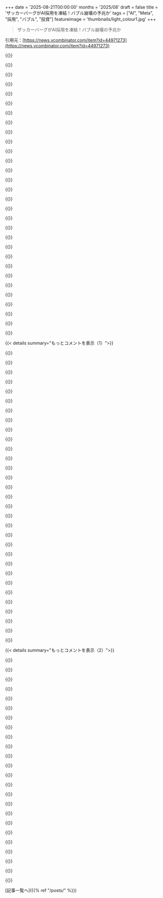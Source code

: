 +++
date = '2025-08-21T00:00:00'
months = '2025/08'
draft = false
title = 'ザッカーバーグがAI採用を凍結！バブル崩壊の予兆か'
tags = ["AI", "Meta", "採用", "バブル", "投資"]
featureimage = 'thumbnails/light_colour1.jpg'
+++

> ザッカーバーグがAI採用を凍結！バブル崩壊の予兆か

引用元：[https://news.ycombinator.com/item?id=44971273](https://news.ycombinator.com/item?id=44971273)




{{<matomeQuote body="数ヶ月で（何十億ドルも費やしたり、採用凍結したりと）方向性がコロコロ変わるのは、AIがどうなるかについて、彼らも他の皆と同じくらい無知だってことの表れだよ。ただ大金を持ってるから、どこにお金が行くかを決められるってだけだね。" userName="seu" createdAt="2025/08/21 16:50:52" color="">}}




{{<matomeQuote body="これだけのお金やリソースを管理してきた経験がある人たちが（あんたと違って）無能だと思う？それより「4Dチェス」みたいな高度な戦略って可能性の方が高いんじゃないかな。" userName="jiveturkey" createdAt="2025/08/21 20:01:23" color="">}}




{{<matomeQuote body="メタバースの時みたいにってこと？" userName="jamwil" createdAt="2025/08/21 21:00:08" color="">}}




{{<matomeQuote body="メディアはいつもAIが人生で最大の技術革新だって言うけど、実際はインターネットだったと思うんだよね。" userName="toephu2" createdAt="2025/08/21 21:55:32" color="">}}




{{<matomeQuote body="時には負けることもあるさ。" userName="jiveturkey" createdAt="2025/08/21 22:11:47" color="">}}




{{<matomeQuote body="過去にたくさんの失敗があるなら、「4Dチェス」というより「無能」って方にどんどん傾いていくよな。" userName="kelnos" createdAt="2025/08/22 01:18:21" color="">}}




{{<matomeQuote body="メディアはNFTが合理的な投資でWeb3が未来だって言ってたから、もう彼らに残された信用があるか分からないね。AIバブルが弾けるという歴史的な素晴らしい瞬間にいるんだから、たくさんのジャーナリストが発言を撤回し、多くのLLM企業が潰れ、Meta、OpenAIからAWS、Google、Microsoft、そしてSoftbank（WeWorkのアダム・ニューマンに金を出した奴ら）まで株がドミノ式に暴落するのを見るのが楽しみだよ。" userName="ath3nd" createdAt="2025/08/22 02:50:20" color="#785bff">}}




{{<matomeQuote body="これはFacebookだけの問題じゃなくて、もっと大きな経済の構造的な問題だよ。大規模な集中が進んだせいで、過去20年間で経済全体の資本配分はすごく非効率になったんだ。" userName="mlsu" createdAt="2025/08/22 01:45:52" color="#ff33a1">}}




{{<matomeQuote body="「でも、厳密には独占じゃないから！」っての、もう聞き飽きたわ。もっと小さい会社と本当の競争が必要なのに、誰もやろうとしてないみたいだよね。" userName="RugnirViking" createdAt="2025/08/22 05:55:08" color="">}}




{{<matomeQuote body="それってもう株価に織り込まれてるんじゃないの？空売りも存在するし。" userName="aspenmayer" createdAt="2025/08/22 02:16:02" color="">}}




{{<matomeQuote body="市場ってさ、あんたが破産するより長く非合理なままでいられるんだぜ。" userName="jeremyjh" createdAt="2025/08/22 02:26:36" color="">}}




{{<matomeQuote body="高い株価で得する人って誰？株や株のETF/ファンドを定期的に買ってる人じゃないのは確かだよね。" userName="keernan" createdAt="2025/08/22 16:32:53" color="">}}




{{<matomeQuote body="それが言いたかったこと。もしMetaが過大評価されてるって思うなら、実際に空売りでもすればいい。株価が暴落してないってことは、みんなが逆に信じてるってことの証拠だよ。" userName="aspenmayer" createdAt="2025/08/22 02:37:27" color="#ff5733">}}




{{<matomeQuote body="テック株がめちゃくちゃ過大評価されてるって前提なら、この話はわかるよ。そうじゃないなら、定期的にこれらの証券を買ってる人は、価値が上がってることに喜ぶはずだよね？" userName="Gravey" createdAt="2025/08/22 17:29:25" color="">}}




{{<matomeQuote body="独占禁止法や競争法コミュニティの多くの人が頑張ってるよ。デジタル市場特有の問題として、法律と技術の両方に精通してる人がすごく少ないんだ。もし技術系の人がキャリアチェンジを考えてるなら、法政策や学術の世界はかなり影響力のある分野になる可能性があるよ。" userName="todd-davies" createdAt="2025/08/22 14:24:31" color="#45d325">}}




{{<matomeQuote body="過激な予想だけど：Metaはもうどうでもいい存在で、さらに無関係な道を進んでる。願わくば破産するか、少なくともZuckがトップから外されてほしいな。" userName="ath3nd" createdAt="2025/08/22 02:57:00" color="">}}




{{<matomeQuote body="もっと過激な予想：Metaは（大きすぎるし、それ以上に）関連性が高すぎるから、失敗は許されないだろうね。だって、アプリがモバイルデバイスにプリロードされてるから、TLAに利用されちゃう可能性があるし。https://news.ycombinator.com/context?id=44979751" userName="aspenmayer" createdAt="2025/08/22 03:02:56" color="">}}




{{<matomeQuote body="「大きすぎて潰せない」って言われてたものが過去にもあったけど、結局潰れたじゃん。このバブルが弾けたら、前みたいに大混乱になるだろうね。" userName="Imustaskforhelp" createdAt="2025/08/22 04:56:45" color="#45d325">}}




{{<matomeQuote body="CEOたちがAIについてニュースで話すことは無視してるわ。AGIが数年でできるとか、ほとんどの仕事がなくなるって言うの、もう聞き飽きた。" userName="awalsh128" createdAt="2025/08/21 19:11:25" color="">}}




{{<matomeQuote body="Metaの社員や投資家にとっては混乱だろうけど、俺はそこまで影響ないと思うよ。Metaが潰れてもMessengerやWhatsappが使えなくなるわけじゃないし、株価は関係ない。みんな人気のあるものを使うだけ。本当にMetaが暴落するときは、もっと大きな問題が起きていて、Metaだけじゃないってのが心配だね。" userName="aspenmayer" createdAt="2025/08/22 05:21:23" color="#785bff">}}




{{<matomeQuote body="投資の目標は、できるだけ多くの株を持つことだよ。だから、安く買って高く売るのが基本。買い手は価格が低い方が得するんだ。多くの投資家はここを間違えてる。20年後、40年後に値段が上がってればいいんだから、今買うときは「暴落しろ！50％オフで買わせろ！」って思うべきだね。" userName="keernan" createdAt="2025/08/22 18:34:51" color="#ff5733">}}




{{<matomeQuote body="SPYのポンジースキームは止まるまではいい感じ。アメリカの給与の10%が毎月投入されて、経済成長2%なのにROI10%って世代の知恵になってるんだ。いつか崩壊するだろうけど、穏やかには終わらないだろうね。" userName="hdgvhicv" createdAt="2025/08/22 17:43:00" color="#45d325">}}




{{<matomeQuote body="AIはインターネット以来の最大の変革だと信じてるけど、何が一番大きいかは、多分人それぞれだよね。" userName="postalrat" createdAt="2025/08/22 00:08:19" color="">}}




{{<matomeQuote body="「暴落しろ！50％オフで買わせろ！」って言うのは分かるけど、すでに投資してる人は資産が半分になるのを見るのは嫌だよな。それに、株価が暴落する時は、景気悪化とか失業とか、ろくなことがないんだから。" userName="thunky" createdAt="2025/08/23 01:31:13" color="#785bff">}}




{{<matomeQuote body="今のところ、AIよりもソーシャルメディア革命の方が大きな影響を与えたって言えるんじゃないかな。" userName="platevoltage" createdAt="2025/08/22 02:41:44" color="">}}




{{<matomeQuote body="「SPYはポンジースキームだ」って言うけどさ、TINA（There Is No Alternative）だよ。インフレで現金は減るし、債券もリスクなしじゃリターン少ない。不動産は高いし、金は投機。Cryptoは実体がない。他に何があるって言うんだよ？" userName="thunky" createdAt="2025/08/23 01:15:22" color="#ff5c5c">}}




{{<matomeQuote body="政策分野で働きたいんだけど、俺は技術系なんだよね。友人もロースクール入るのに苦労してるし、弁護士資格取るまでの先行投資がデカすぎる。こんなにリスクを負ってまで、本当に楽しめるか試すのは無理。技術系バックグラウンドから、ロースクール並みの先行投資なしで政策に関わる方法ってないかな？" userName="tenacious_tuna" createdAt="2025/08/22 17:17:09" color="">}}




{{<matomeQuote body="CEOとか最初から信用できなかったけど、ノーベル物理学賞のGeoffrey Hintonが「放射線技師の育成やめろ」って言ってるのはどういうこと？もう何が何だか分からないよ。" userName="turzmo" createdAt="2025/08/22 11:03:45" color="#45d325">}}




{{<matomeQuote body="Metaの製品、どんどんダメになってるよね。SignalがWhatsAppからシェア奪い、TikTokがInstagramを潰した。Facebookもオワコン化。Oculus、Metaverse、LLAMaとか失敗作ばっかり。高額なOpenAIの人材をスカウトして金使いすぎ。Facebookの広告収入って詐欺なんじゃない？こんなにひどいと5年後にはないかもね。" userName="ath3nd" createdAt="2025/08/22 06:00:25" color="#785bff">}}




{{<matomeQuote body="VRとかLLAMaとかさあ？WhatsAppに広告入れてユーザーから金搾り取って、AIの偉い人に使うってこと？Metaって名前に変えてから全然成功してないよね。流行に飛びついて金と時間を無駄にしてるのを見るのはマジ面白いわ。" userName="ath3nd" createdAt="2025/08/22 02:54:39" color="">}}




{{< details summary="もっとコメントを表示（1）">}}

{{<matomeQuote body="Metaの過去12か月の営業利益、たったの787億ドルだって。覚悟しとけよ！<br>https://finance.yahoo.com/quote/META/financials/" userName="Hilift" createdAt="2025/08/21 14:03:17" color="#ff33a1">}}




{{<matomeQuote body="彼らって、稼ぎより全然多く金を”展開”してるよ。現預金は上半期だけで440億ドルから120億ドルに減ったし、今じゃデータセンターの費用も他人に払わせてるんだと。<br>https://www.reuters.com/business/meta-taps-pimco-blue-owl-29..." userName="kgwgk" createdAt="2025/08/21 20:53:28" color="#785bff">}}




{{<matomeQuote body="昨日ルイジアナ州の規制当局との会議で、この情報も伝えたことを願うよ。向こうは「Metaには2兆ドルの価値がある」なんて言い張ってたからさ。" userName="selimthegrim" createdAt="2025/08/22 02:13:09" color="">}}




{{<matomeQuote body="うわあ。他のFAANG企業も似たような状況なのかな？" userName="oblio" createdAt="2025/08/21 21:19:34" color="">}}




{{<matomeQuote body="FAANGに’M’（Meta）はないけど、こんな記事があるよ！<br>https://www.geekwire.com/2025/im-good-for-my-80-billion-what..." userName="Jagerbizzle" createdAt="2025/08/21 22:15:03" color="">}}




{{<matomeQuote body="FAANGはもう古くて、今はMag7（マグセブン）に変わってるよ。Alphabet、Amazon、Apple、Broadcom、Meta、Microsoft、それからNvidiaのことね。" userName="qeternity" createdAt="2025/08/21 23:09:43" color="#ff33a1">}}




{{<matomeQuote body="BANAMMA（バナンマ）に切り替えようぜ！<br>Broadcom<br>Alphabet<br>Nvidia<br>Amazon<br>Meta<br>Microsoft<br>Apple" userName="w-ll" createdAt="2025/08/22 00:40:57" color="#45d325">}}




{{<matomeQuote body="Bloombergじゃなくていいのかな、笑" userName="tiu" createdAt="2025/08/22 03:32:11" color="">}}




{{<matomeQuote body="Broadcomってひどい決断ばっかりで嫌われてるだけじゃない？<br>もうOracleみたいになってきてるよ、もしそうじゃないなら。" userName="PokestarFan" createdAt="2025/08/22 19:19:08" color="">}}




{{<matomeQuote body="笑、エコーチェンバーから出なよ！<br>役立つように言うと、Broadcomのインターコネクト、スイッチング技術、コパッケージド・オプティクスを見てみるといいよ。" userName="santaboom" createdAt="2025/08/23 05:46:26" color="">}}




{{<matomeQuote body="現在の金の価格が1キロあたり$107,586だと、Metaの年間生産量は金731,507キロになるね。<br>鉄道の貨車は92,500キロまで積めるから、Metaの年間生産量は金満載の貨車8台分、または半積みの貨車16台分に相当するよ。" userName="Hilift" createdAt="2025/08/22 12:43:29" color="#38d3d3">}}




{{<matomeQuote body="株価収益率23:1か。<br>Teslaみたいなバカげたレベルじゃないけど、成熟した会社にしてはまだ高いね。" userName="hinkley" createdAt="2025/08/21 20:52:03" color="#785bff">}}




{{<matomeQuote body="Telegraph（あの洗練されたテック専門紙だよ…）のクリックベイトの見出し記事に、385件もコメントがついてるんだね。" userName="almostgotcaught" createdAt="2025/08/21 16:21:37" color="">}}




{{<matomeQuote body="データセンターの減価償却費と比べてどうなの？" userName="stripe_away" createdAt="2025/08/21 15:30:48" color="">}}




{{<matomeQuote body="財務諸表には減価償却費が明記されてないけど、営業利益には含まれるはずだよ。<br>純利益の下に「調整済み減価償却費」って約167億ドルあるけど、これがEBITDAの算出に使われてるのかもね。探してるのはこれかもしれないよ。" userName="dh2022" createdAt="2025/08/21 16:47:16" color="#ff33a1">}}




{{<matomeQuote body="運営費のほとんどは、2025年第2四半期の財務諸表にある130億ドルのR&D支出みたいだね。<br>https://pbs.twimg.com/media/GxIeCe7bkAEwXju?format=jpg&name=..." userName="Hilift" createdAt="2025/08/21 20:47:11" color="#45d325">}}




{{<matomeQuote body="ザッカーバーグは事業を変える覚悟がないか、方向性を間違え続けてるんじゃないかな。<br>モバイル、Metaverse、AI、Cryptoって色々手を出したけど、どれも莫大な投資の後に撤退か縮小してるよね。<br>彼は次の流行を追いかけるのは得意だけど、それを成功させるのは苦手みたいだ。もっと慎重に投資するか、長期的に取り組むべきだよ。" userName="danpalmer" createdAt="2025/08/22 00:39:18" color="#ff33a1">}}




{{<matomeQuote body="Cory Doctorowの説によると、巨大テック企業はスタートアップに見せないと株価が戻っちゃうから、常に過剰な期待を煽る「ゲームを変えるテクノロジー」を出し続けるんだって。<br>VR、ブロックチェーン、LLMにも価値はあるけど、これに注ぎ込まれる莫大な資金に比べたらほんの一部。いつかバブルは弾けるよ。" userName="foxylad" createdAt="2025/08/22 01:40:47" color="#ff5733">}}




{{<matomeQuote body="過去15年、Facebookの主な収益源はモバイルだけど、AppleとGoogleに依存してるよね。<br>AppleはFacebookに敵対的で、FacebookはAppleのプラットフォームで稼いでも使用料を払わないから。<br>だからザッカーバーグは次のプラットフォームを支配することに必死なんだ。間違える方が、次の波を逃すより安いと思ってるみたいだよ。" userName="xuki" createdAt="2025/08/22 01:43:22" color="#38d3d3">}}




{{<matomeQuote body="昔のFacebook GamingはFarmvilleの時代に人気だったけど、モバイルプラットフォームがなかったのが敗因だね。<br>Instagramを10億ドルで買収したのは大成功だったけど、ここ5〜10年は方向性を見失ってるみたい。<br>Metaverseは最大の失敗で、何百億ドルも投じたけど結局廃止。<br>AIも大量のデータがあるのに、最終目標が何なのか全然分からないよ。" userName="jmyeet" createdAt="2025/08/22 01:29:04" color="#38d3d3">}}




{{<matomeQuote body="巨大テック企業は株価を維持するために、「次の大物」になりそうな新しい事業を常に準備しておく必要があるんだね。<br>派手で一時的なハイプで、成長への過剰な期待を集めるのが重要なんだよ。<br>投資家は新しいものが大きな収益をもたらさなくても、次の「新しい新しいもの」が登場すれば信じたがるんだから、まるで詐欺ゲームみたいだよ。" userName="mrandish" createdAt="2025/08/22 02:03:48" color="#45d325">}}




{{<matomeQuote body="HBOがMAXに変わったのと同じくらい、Metaverseは不必要な大失敗だったね。それももっと費用がかかってるだろうし。<br>そもそもMetaverseって何なの？" userName="standardUser" createdAt="2025/08/22 01:56:12" color="">}}




{{<matomeQuote body="Metaverseは失敗だったかもしれないけど、Metaはモバイルアプリから週に約10億ドルも稼いでるから、成功してないとは言えないね。<br>ザッカーバーグがモバイルを次の大物として見抜いた成功体験が、彼に再びやれるという過信を与えたのかもしれないよ。" userName="e2021" createdAt="2025/08/22 02:07:17" color="#ff33a1">}}




{{<matomeQuote body="過去15年、Facebookの稼ぎ頭はモバイルだけど、競合2社の言いなりだよな。モバイルが大きくなる前、自社プラットフォームもやったけど失敗。当時はWindows PhoneとかBlackBerryとか多様だった。ネイティブアプリが主流になった後も、数年間モバイルウェブを推してたんだ。" userName="danpalmer" createdAt="2025/08/22 02:46:31" color="#785bff">}}




{{<matomeQuote body="それが未来だって？ZuckのVR（Oculus覚えてる？）や超知能の約束と同じだろ。Metaが大金ドブに捨てて何もできなかった未来の繰り返し。ホントの未来は破産と滅亡を願ってるぜ。" userName="ath3nd" createdAt="2025/08/22 02:46:33" color="#ff5733">}}




{{<matomeQuote body="Instagramは忘れてたわ、あれはデカかったな。あれって実力だったのか、それとも運が良かっただけ？" userName="danpalmer" createdAt="2025/08/22 02:54:58" color="">}}




{{<matomeQuote body="Facebookをクソじゃなくしてほしいわ。Zuckはもう十分稼いだし、お金儲けはやめたら？Facebookを誇りに思ってるのかな？ユーザーからすると、動作は遅いしバグだらけ、質も悪いゴミ溜めだよ。俺だったら恥ずかしくてたまらないね。" userName="olyjohn" createdAt="2025/08/22 04:35:19" color="#38d3d3">}}




{{<matomeQuote body="投資家って新しいものにはすぐ飛びつくけど、この見せかけのゲームはもう限界だろ。AIの盛り上げ方以上には、もう大風呂敷広げられないはず。スタートアップの評価みたいに、約束を下方修正するのもヤバいってことだよ。" userName="ncallaway" createdAt="2025/08/22 02:22:13" color="#ff5733">}}




{{<matomeQuote body="当時FacebookにはモバイルOSを作る余裕なんてなかったし、Microsoftすら失敗した。FacebookがAppleと最初にぶつかったのは、iOSアプリ内で独自のストアを作りたがった時だ。HTML5でアプリを作ったのはAppleへの反抗だったのかもしれないけど、結局クソで、ネイティブに作り直したんだよ。" userName="xuki" createdAt="2025/08/22 06:18:06" color="#ff5733">}}




{{<matomeQuote body="他のビッグテック企業がスタートアップを成功させてるのに、Facebook/Meta/Zuckerbergはそれがほとんどできてないのが俺の言いたいことだ。Metaは放棄された電話、未完成のMetaverse、資金不足のVRヘッドセット、優先順位下がったクリプト、そしてイケてないLLMしかないだろ？AIバブルが弾ける兆しだし、そろそろ潮目が変わるかもな。" userName="danpalmer" createdAt="2025/08/22 02:53:42" color="#ff33a1">}}

{{</details>}}




{{< details summary="もっとコメントを表示（2）">}}

{{<matomeQuote body="Cory Doctorowは、デカいテック企業はスタートアップのフリしないと株価が元に戻るって言ってるけど、MetaのP/EはもうS&P 500と変わらないんだぜ。" userName="unmole" createdAt="2025/08/22 11:25:14" color="#ff5c5c">}}




{{<matomeQuote body="「モバイルへのピボット」って言ってるのは、たぶん失敗したAndroidスキンとスマホのFacebook Homeのことだろ。詳しくはこっちを見ろよ：https://en.wikipedia.org/wiki/Facebook_Home" userName="scq" createdAt="2025/08/22 02:13:33" color="#785bff">}}




{{<matomeQuote body="それって、Metaが買収しただけで、結局Facebookみたいに台無しにしたってことじゃないの？" userName="olyjohn" createdAt="2025/08/22 04:44:41" color="">}}




{{<matomeQuote body="投資家って他の投資家が騙されるの期待してるだけでしょ。結局「株価上がってるからもっと買え」ってなるし。誰も騙されてないって可能性もあるよね。" userName="jeremyjh" createdAt="2025/08/22 02:23:55" color="#38d3d3">}}




{{<matomeQuote body="「Metaはスタートアップを成功させられない」って言うけど、InstagramやWhatsAppは？世界で最も使われてるアプリじゃん。<br>GoogleもChrome、Android、YouTubeとかあるけど、GCPの収益性は怪しいし、Chrome、Android、YouTubeは広告収入なしだと赤字だろ。" userName="dig1" createdAt="2025/08/22 08:29:17" color="#ff33a1">}}




{{<matomeQuote body="それってマジで21世紀のエリートの特徴って感じ。彼らって恥知らずなのに、それを誇りにしてるんだからさ。" userName="materielle" createdAt="2025/08/22 05:28:00" color="">}}




{{<matomeQuote body="「Metaverseを流行らせようとしたけど、Metaは興味失って投資減らした」ってのは甘い表現だよ。<br>あれは巨額の金と信用を燃やしただけ。最終製品は1990年代のMMORPGより酷いし、ユーザー数なんて田舎のスポーツアリーナより少ないんだから。" userName="elphinstone" createdAt="2025/08/22 05:00:12" color="#ff33a1">}}




{{<matomeQuote body="Microsoftも挑戦したけど、Googleみたいに、みんながガチで使ってたものを急に諦めちゃったよね。" userName="krige" createdAt="2025/08/22 10:59:09" color="">}}




{{<matomeQuote body="ザッカーバーグも、他の多くの億万長者と一緒で、運をスキルと勘違いしてるだけ。良いタイミングで良い場所で何かを始めたからって、他のアイデアも堅実で理にかなってるってわけじゃないんだよ。" userName="elAhmo" createdAt="2025/08/22 08:17:27" color="#45d325">}}




{{<matomeQuote body="短絡的だよ。VR/ARは、スマホ持ちが体験できるくらい高精度で安くなるまでは見限るべきじゃない。それでダメなら諦めるけどね。<br>フォームファクターはメガネになると思う。スマホよりデカい画面でAIで賢いインターフェースになるから。みんなが買えるようになるのは時間の問題だよ。" userName="paool" createdAt="2025/08/22 04:49:48" color="#ff33a1">}}




{{<matomeQuote body="「MetaはAIトレーニング用の大量データがある」って言うけど、質は高いの？<br>良い点は20年以上、数百言語の投稿があること。でも、15年以上は政治やマーケットプレイス品など一部トピックに偏ってる。これじゃRagebaitAIでも作らない限り役に立たない。Redditのデータの方がずっと価値ある気がするよ。" userName="kjellsbells" createdAt="2025/08/22 02:49:39" color="#ff5c5c">}}




{{<matomeQuote body="解釈次第だね。Facebookに買われなかったら、Instagramは今みたいになってなかったかもって、十分ありえる話。<br>GoogleとYouTubeについても同じことが言える。YouTubeはGoogleの大成功（僕はGoogle社員だからね）で、Googleなしではこうならなかった。Instagramも同じように認めるべきだね。" userName="danpalmer" createdAt="2025/08/22 05:10:13" color="#38d3d3">}}




{{<matomeQuote body="「SNSって有名人フォローするツールになっちゃったね。個人はグループテキストでやり取りしてるみたい」。Google Circlesがまだあったらよかったのになぁ。" userName="hajile" createdAt="2025/08/22 03:11:49" color="">}}




{{<matomeQuote body="収益源を除くと金食い虫って変な話だよね。Facebook自体も同じこと言えるじゃん。" userName="nolok" createdAt="2025/08/22 14:23:54" color="">}}




{{<matomeQuote body="21世紀だけだって？歴史を少しは読んだことある？" userName="lazide" createdAt="2025/08/23 00:59:57" color="">}}




{{<matomeQuote body="よく見つけたね。MetaとGoogleは広告代理店だと思うよ。MetaのP/Eは従来の広告代理店より高くて、Googleよりは低い感じだね。俺の個人的な感覚だけど、MetaとGoogleのオンライン広告事業は詐欺っぽい気がするんだ。もしそうなら、両方ともめちゃくちゃ過大評価されてると思うよ。" userName="specialist" createdAt="2025/08/23 15:50:24" color="#38d3d3">}}




{{<matomeQuote body="経済がめちゃくちゃ悪くても株価が良いことってあるし、もう直接的な関係はないと思うんだ。市場が調整されるには時間かかるだろうけど、いつかは底を打って、それがバブル崩壊って言われる日も来るんじゃないかな。" userName="Imustaskforhelp" createdAt="2025/08/22 04:46:48" color="">}}




{{<matomeQuote body="AIのトップ人材に記録的なボーナスを出したのは、ちょっと先見性がなかったのかもな。数年前、AIについて金融投資家に聞いたら、MSみたいにAzureみたいな他の稼げる事業も持ってる会社に投資しろって言われて尊敬したよ。俺は市場がリセットされる前に多くの投資が消えると思う。AIは使えるけど、投資家は夢物語が無理だと気づき、職も消えるだろう。これは業界と経済全体にダメージを与えるはずだ。" userName="alsetmusic" createdAt="2025/08/21 13:48:15" color="#ff5c5c">}}




{{<matomeQuote body="なんか「Netflix over DialUp」って感じがするんだよね。AIが最終的に何ができるかは見えてるんだけど、90年代のVODやスマートフォン、宅配サービスがインターネットでそうだったみたいに、まだ技術が未熟すぎると思うんだ。今でも使えることは多いけど、本当に多くの場面で役立つには、もっとAIが成熟しないと無理だよ。" userName="miki123211" createdAt="2025/08/21 14:44:12" color="#785bff">}}




{{<matomeQuote body="世界有数の企業と富豪を生み出すのに、こんな経営がされていたとは驚きだね。" userName="torginus" createdAt="2025/08/21 14:07:27" color="">}}




{{<matomeQuote body="80年代にSearsがProdigyを立ち上げてAmazonになろうとした話を知ってる？Prodigyは広告収入で月額料金を下げてたんだよ。君の「Netflix over DialUp」の例えもいいけど、Sears+Prodigyは未来を先取りしすぎた最高の例だね。" userName="bryanlarsen" createdAt="2025/08/21 15:06:39" color="#ff33a1">}}




{{<matomeQuote body="「Netflix over DialUp」って意見、めちゃくちゃ同意だよ。でも先日、8bit時代のビデオゲームについても同じこと思ったんだ。" userName="skeezyboy" createdAt="2025/08/21 15:01:52" color="">}}




{{<matomeQuote body="今日、SearsがProdigyを創業したって知ったよ！あの会社がここまで落ちぶれたなんて信じられないね。70年代、80年代はCraftsmanとかAllstateとかでめっちゃ強かったのに、今じゃもうほぼ消滅してるみたいだもんな。" userName="tombert" createdAt="2025/08/21 15:51:59" color="">}}

{{</details>}}



[記事一覧へ]({{% ref "/posts/" %}})
